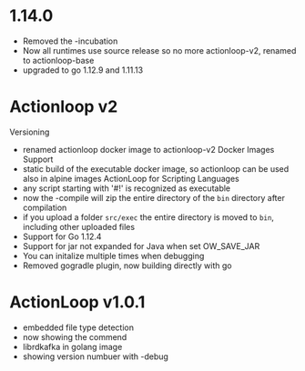 <!--
#
# Licensed to the Apache Software Foundation (ASF) under one or more
# contributor license agreements.  See the NOTICE file distributed with
# this work for additional information regarding copyright ownership.
# The ASF licenses this file to You under the Apache License, Version 2.0
# (the "License"); you may not use this file except in compliance with
# the License.  You may obtain a copy of the License at
#
#     http://www.apache.org/licenses/LICENSE-2.0
#
# Unless required by applicable law or agreed to in writing, software
# distributed under the License is distributed on an "AS IS" BASIS,
# WITHOUT WARRANTIES OR CONDITIONS OF ANY KIND, either express or implied.
# See the License for the specific language governing permissions and
# limitations under the License.
#
-->
# 1.14.0
- Removed the -incubation
- Now all runtimes use source release so no more actionloop-v2, renamed to actionloop-base
- upgraded to go 1.12.9 and 1.11.13

# Actionloop v2
Versioning
- renamed actionloop docker image to actionloop-v2
Docker Images Support
- static build of the executable docker image, so actionloop can be used also in alpine images
ActionLoop for Scripting Languages
- any script starting with '#!' is recognized as executable
- now the -compile will zip the entire directory of the `bin` directory after compilation
- if you upload a folder `src/exec` the entire directory is moved to `bin`, including other uploaded files
- Support for Go 1.12.4
- Support for jar not expanded for Java when set OW_SAVE_JAR
- You can initalize multiple times when debugging
- Removed gogradle plugin, now building directly with go

# ActionLoop v1.0.1
- embedded file type detection
- now showing the commend
- librdkafka in golang image
- showing version numbuer with -debug
